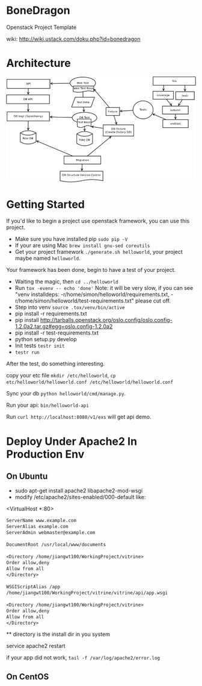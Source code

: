 BoneDragon
==========

Openstack Project Template

wiki: http://wiki.ustack.com/doku.php?id=bonedragon

Architecture
========

![Alt text](/doc/pic/BoneDragon.png "Architecture")

Getting Started
========

If you'd like to begin a project use openstack framework, you can use this project.

  * Make sure you have installed pip ``sudo pip -V``
  * If your are using Mac ``brew install gnu-sed coreutils``
  * Get your project framework `./generate.sh helloworld`, your project maybe named `helloworld`.


Your framework has been done, begin to have a test of your project.

  * Waiting the magic, then `cd ../helloworld`
  * Run `tox -evenv -- echo 'done'`
    Note: it will be very slow,  if you can see "venv installdeps: -r/home/simon/helloworld/requirements.txt, -r/home/simon/helloworld/test-requirements.txt"
        please cut off.
  * Step into venv `source .tox/venv/bin/active`
  * pip install -r requirements.txt
  * pip install http://tarballs.openstack.org/oslo.config/oslo.config-1.2.0a2.tar.gz#egg=oslo.config-1.2.0a2
  * pip install -r test-requirements.txt
  * python setup.py develop
  * Init tests `testr init`
  * `testr run`

After the test, do something interesting.

copy your etc file `mkdir /etc/helloworld`, `cp etc/helloworld/helloworld.conf /etc/helloworld/helloworld.conf`

Sync your db  ``python helloworld/cmd/manage.py``.

Run your api: ``bin/helloworld-api``

Run `curl http://localhost:8080/v1/exs` will get api demo.


Deploy Under Apache2 In Production Env
========

On Ubuntu
--------

* sudo apt-get install apache2 libapache2-mod-wsgi
* modify /etc/apache2/sites-enabled/000-default like:


<VirtualHost *:80>

    ServerName www.example.com
    ServerAlias example.com
    ServerAdmin webmaster@example.com

    DocumentRoot /usr/local/www/documents

    <Directory /home/jiangwt100/WorkingProject/vitrine>
    Order allow,deny
    Allow from all
    </Directory>

    WSGIScriptAlias /app /home/jiangwt100/WorkingProject/vitrine/vitrine/api/app.wsgi

    <Directory /home/jiangwt100/WorkingProject/vitrine>
    Order allow,deny
    Allow from all
    </Directory>

</VirtualHost>

** directory is the install dir in you system

service apache2 restart

if your app did not work, `tail -f /var/log/apache2/error.log`

On CentOS
---------

